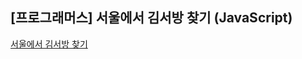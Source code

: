 ## **\[프로그래머스\] 서울에서 김서방 찾기 (JavaScript)**
[서울에서 김서방 찾기](https://school.programmers.co.kr/learn/courses/30/lessons/12919?language=javascript)
